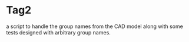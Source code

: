 Tag2
====
a script to handle the group names from the CAD model along with some tests designed with arbitrary group names.
